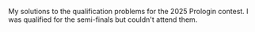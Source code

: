 My solutions to the qualification problems for the 2025 Prologin contest. I was qualified for the semi-finals but couldn't attend them.

